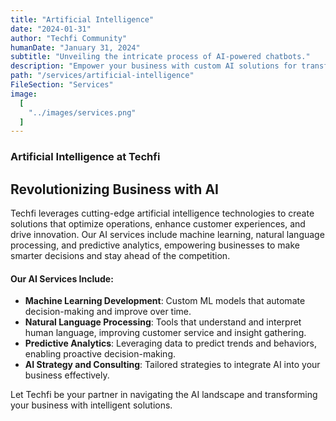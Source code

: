 ```yaml
---
title: "Artificial Intelligence"
date: "2024-01-31"
author: "Techfi Community"
humanDate: "January 31, 2024"
subtitle: "Unveiling the intricate process of AI-powered chatbots."
description: "Empower your business with custom AI solutions for transformative growth."
path: "/services/artificial-intelligence"
FileSection: "Services"
image:
  [
    "../images/services.png"
  ]
---
```



### Artificial Intelligence at Techfi

## Revolutionizing Business with AI

Techfi leverages cutting-edge artificial intelligence technologies to create solutions that optimize operations, enhance customer experiences, and drive innovation. Our AI services include machine learning, natural language processing, and predictive analytics, empowering businesses to make smarter decisions and stay ahead of the competition.

#### Our AI Services Include:

- **Machine Learning Development**: Custom ML models that automate decision-making and improve over time.
- **Natural Language Processing**: Tools that understand and interpret human language, improving customer service and insight gathering.
- **Predictive Analytics**: Leveraging data to predict trends and behaviors, enabling proactive decision-making.
- **AI Strategy and Consulting**: Tailored strategies to integrate AI into your business effectively.

Let Techfi be your partner in navigating the AI landscape and transforming your business with intelligent solutions.
